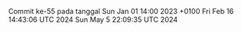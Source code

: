 Commit ke-55 pada tanggal Sun Jan 01 14:00 2023 +0100
Fri Feb 16 14:43:06 UTC 2024
Sun May  5 22:09:35 UTC 2024
